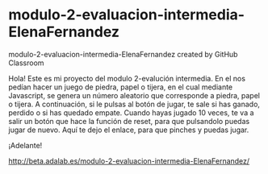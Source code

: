 # modulo-2-evaluacion-intermedia-ElenaFernandez
modulo-2-evaluacion-intermedia-ElenaFernandez created by GitHub Classroom
 
 Hola!
 Este es mi proyecto del modulo 2-evalución intermedia.
 En el nos pedían hacer un juego de piedra, papel o tijera, en el cual mediante Javascript, se genera un número aleatorio que corresponde a piedra, papel o tijera.
 A continuación, si le pulsas al botón de jugar, te sale si has ganado, perdido o si has quedado empate.
 Cuando hayas jugado 10 veces, te va a salir un botón que hace la función de reset, para que pulsandolo puedas jugar de nuevo.
 Aquí te dejo el enlace, para que pinches y puedas jugar.
 
 ¡Adelante!
 
 
http://beta.adalab.es/modulo-2-evaluacion-intermedia-ElenaFernandez/
